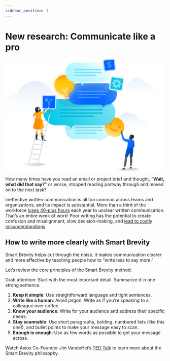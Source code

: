 ```yaml
---
sidebar_position: 1
---
```


# New research: Communicate like a pro

![img](/static/img/picture%20third.svg)

How many times have you read an email or project brief and thought, “**Wait, what did that say?**” or worse, stopped reading partway through and moved on to the next task?

Ineffective written communication is all too common across teams and organizations, and its impact is substantial. More than a third of the workforce [loses 40-plus hours](https://www.atlassian.com/blog/communication/how-to-avoid-emotional-overhead-at-work) each year to unclear written communication. That’s an entire week of work! Poor writing has the potential to create confusion and misalignment, slow decision-making, and [lead to costly misunderstandings](https://hbr.org/2022/10/research-simple-writing-pays-off-literally?utm_campaign=hbr&utm_medium=social&utm_source=facebook).

## How to write more clearly with Smart Brevity

Smart Brevity helps cut through the noise. It makes communication clearer and more effective by teaching people how to “write less to say more.”

Let’s review the core principles of the Smart Brevity method:

Grab attention: Start with the most important detail. Summarize it in one strong sentence.

 1. **Keep it simple**: Use straightforward language and tight sentences.
 2. **Write like a human**: Avoid jargon. Write as if you’re speaking to a colleague over coffee.
 3. **Know your audience**: Write for your audience and address their specific needs.
 4. **Stay scannable**: Use short paragraphs, bolding, numbered lists (like this one!), and bullet points to make your message easy to scan.
 5. **Enough is enough**: Use as few words as possible to get your message across.

Watch Axios Co-Founder Jim VandeHei’s [TED Talk](https://www.ted.com/talks/jim_vandehei_the_art_of_smart_brevity_write_less_say_more?subtitle=en) to learn more about the Smart Brevity philosophy.
